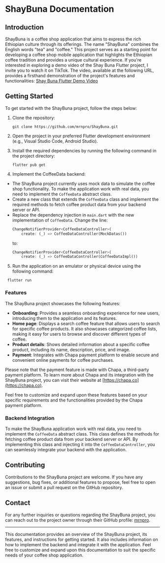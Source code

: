 # ShayBuna Documentation

## Introduction
ShayBuna is a coffee shop application that aims to express the rich Ethiopian culture through its offerings. The name "ShayBuna" combines the English words "tea" and "coffee." This project serves as a starting point for developing a coffee shop mobile application that highlights the Ethiopian coffee tradition and provides a unique cultural experience.
If you're interested in exploring a demo video of the Shay Buna Flutter project, I invite you to watch it on TikTok. The video, available at the following URL, provides a firsthand demonstration of the project's features and functionalities:
[Shay Buna Flutter Demo Video](https://www.tiktok.com/@linat416/video/7276966436474522886)

## Getting Started
To get started with the ShayBuna project, follow the steps below:

1. Clone the repository:
   ```
   git clone https://github.com/mrnpro/ShayBuna.git
   ```
3. Open the project in your preferred Flutter development environment (e.g., Visual Studio Code, Android Studio).

4. Install the required dependencies by running the following command in the project directory:
   ```
   flutter pub get
   ```
5. Implement the CoffeeData backend:
- The ShayBuna project currently uses mock data to simulate the coffee shop functionality. To make the application work with real data, you need to implement the `CoffeeData` abstract class.
- Create a new class that extends the `CoffeeData` class and implement the required methods to fetch coffee product data from your backend server or API.
- Replace the dependency injection in `main.dart` with the new implementation of `CoffeeData`. Change the line:
  ```dart
  ChangeNotifierProvider<CoffeeDataController>(
      create: (_) => CoffeeDataController(MockDatas())
  ```
  to:
  ```dart
  ChangeNotifierProvider<CoffeeDataController>(
      create: (_) => CoffeeDataController(CoffeeDataImpl())
  ```

5. Run the application on an emulator or physical device using the following command:
  ```
   flutter run
   ```
### Features
The ShayBuna project showcases the following features:

- **Onboarding**: Provides a seamless onboarding experience for new users, introducing them to the application and its features.
- **Home page**: Displays a search coffee feature that allows users to search for specific coffee products. It also showcases categorized coffee lists, making it easy for users to browse and discover different types of coffee.
- **Product details**: Shows detailed information about a specific coffee product, including its name, description, price, and image.
- **Payment**: Integrates with Chapa payment platform to enable secure and convenient online payments for coffee purchases.
 
Please note that the payment feature is made with Chapa, a third-party payment platform. To learn more about Chapa and its integration with the ShayBuna project, you can visit their website at [https://chapa.co](https://chapa.co).

Feel free to customize and expand upon these features based on your specific requirements and the functionalities provided by the Chapa payment platform.

### Backend Integration
To make the ShayBuna application work with real data, you need to implement the `CoffeeData` abstract class. This class defines the methods for fetching coffee product data from your backend server or API. By implementing this class and injecting it into the `CoffeeDataController`, you can seamlessly integrate your backend with the application.
 
## Contributing
Contributions to the ShayBuna project are welcome. If you have any suggestions, bug fixes, or additional features to propose, feel free to open an issue or submit a pull request on the GitHub repository.

## Contact
For any further inquiries or questions regarding the ShayBuna project, you can reach out to the project owner through their GitHub profile: [mrnpro](https://github.com/mrnpro).

---

This documentation provides an overview of the ShayBuna project, its features, and instructions for getting started. It also includes information on how to implement the backend and integrate it with the application. Feel free to customize and expand upon this documentation to suit the specific needs of your coffee shop application.
